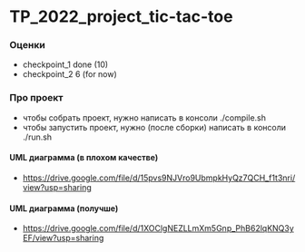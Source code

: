 # TP_2022_project_tic-tac-toe

### Оценки
- checkpoint_1 done (10)
- checkpoint_2 6 (for now)

### Про проект
- чтобы собрать проект, нужно написать в консоли ./compile.sh
- чтобы запустить проект, нужно (после сборки) написать в консоли ./run.sh

#### UML диаграмма (в плохом качестве)
- https://drive.google.com/file/d/15pvs9NJVro9UbmpkHyQz7QCH_f1t3nri/view?usp=sharing

#### UML диаграмма (получше)
- https://drive.google.com/file/d/1XOClgNEZLLmXm5Gnp_PhB62lqKNQ3yEF/view?usp=sharing